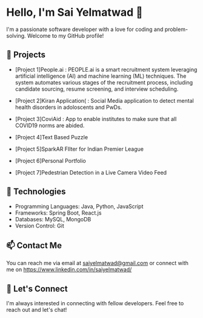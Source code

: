  # Hello, I'm Sai Yelmatwad 👋

I'm a passionate software developer with a love for coding and problem-solving. Welcome to my GitHub profile!

## 🔭 Projects

- [Project 1]People.ai  :
PEOPLE.ai is a smart recruitment system leveraging artificial intelligence (AI) and machine learning (ML) techniques. The system automates various stages of the recruitment process, including candidate sourcing, resume screening, and interview scheduling.

- [Project 2]Kiran Application( :
Social Media application to detect mental health disorders in adoloscents and PwDs.

- [Project 3]CoviAid  :
App to enable institutes to make sure that all COVID19 norms are abided.

- [Project 4]Text Based Puzzle

- [Project 5]SparkAR FIlter for Indian Premier League

- [Project 6]Personal Portfolio 

- [Project 7]Pedestrian Detection in a Live Camera Video Feed

## 🌱 Technologies

- Programming Languages: Java, Python, JavaScript
- Frameworks: Spring Boot, React.js
- Databases: MySQL, MongoDB
- Version Control: Git

## 📫 Contact Me

You can reach me via email at saiyelmatwad@gmail.com or connect with me on https://www.linkedin.com/in/saiyelmatwad/

## 💬 Let's Connect

I'm always interested in connecting with fellow developers. Feel free to reach out and let's chat!
